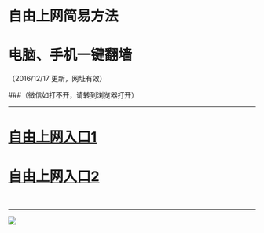 ﻿# 自由上网简易方法

# 电脑、手机一键翻墙

（2016/12/17 更新，网址有效）


###（微信如打不开，请转到浏览器打开）



***
# <a href="https://d1o8ce9chitjq.cloudfront.net" target="_blank">自由上网入口1</a>
# <a href="https://github.com/ogate/ogate/blob/master/README.md?1218" target="_blank">自由上网入口2</a>
﻿
***



<img src="https://camo.githubusercontent.com/81ca426978be68652bc3660ca87554fc756a75ce/68747470733a2f2f646666766d347a64686565652e636c6f756466726f6e742e6e65742f7069632f796a66712d32303136303833316f6b2d622e706e67" /> 